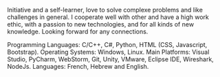 Initiative and a self-learner, love to solve complexe problems and like challenges in general.
I cooperate well with other and have a high work ethic, with a passion to new technologies, and for all kinds of new knowledge.
Looking forward for any connections.

Programming Languages: C/C++, C#, Python, HTML (CSS, Javascript, Bootstrap).
Operating Systems: Windows, Linux.
Main Platforms: Visual Studio, PyCharm, WebStorm, Git, Unity, VMware, Eclipse IDE, Wireshark, NodeJs.
Languages: French, Hebrew and English.

